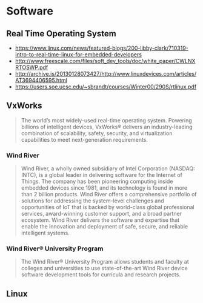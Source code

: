 # Software

## Real Time Operating System

- https://www.linux.com/news/featured-blogs/200-libby-clark/710319-intro-to-real-time-linux-for-embedded-developers
- http://www.freescale.com/files/soft_dev_tools/doc/white_paper/CWLNXRTOSWP.pdf
- http://archive.is/20130128073427/http://www.linuxdevices.com/articles/AT3694406595.html
- https://users.soe.ucsc.edu/~sbrandt/courses/Winter00/290S/rtlinux.pdf

## VxWorks

> The world’s most widely-used real-time operating system. Powering billions of intelligent devices, VxWorks® delivers an industry-leading combination of scalability, safety, security, and virtualization capabilities to meet next-generation requirements.

### Wind River

> Wind River, a wholly owned subsidiary of Intel Corporation (NASDAQ: INTC), is a global leader in delivering software for the Internet of Things. The company has been pioneering computing inside embedded devices since 1981, and its technology is found in more than 2 billion products. Wind River offers a comprehensive portfolio of solutions for addressing the system-level challenges and opportunities of IoT that is backed by world-class global professional services, award-winning customer support, and a broad partner ecosystem. Wind River delivers the software and expertise that enable the innovation and deployment of safe, secure, and reliable intelligent systems.

### Wind River® University Program

> The Wind River® University Program allows students and faculty at colleges and universities to use state-of-the-art Wind River device software development tools for curricula and research projects.

## Linux

